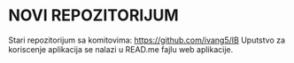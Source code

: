 # NOVI REPOZITORIJUM
Stari repozitorijum sa komitovima: https://github.com/ivang5/IB
Uputstvo za koriscenje aplikacija se nalazi u READ.me fajlu web aplikacije.
